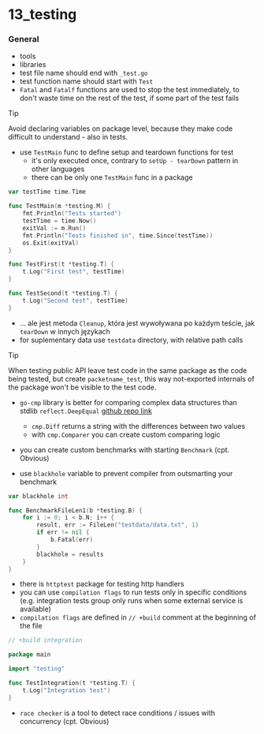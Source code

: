 # 13_testing

### General
* tools
* libraries
* test file name should end with `_test.go`
* test function name should start with `Test`
* `Fatal` and `Fatalf` functions are used to stop the test immediately, to don't waste time on the rest of the test, if some part of the test fails

> [!TIP]  
> Avoid declaring variables on package level, because they make code difficult to understand - also in tests.

* use `TestMain` func to define setup and teardown functions for test
    - it's only executed once, contrary to `setUp - tearDown` pattern in other languages
    - there can be only one `TestMain` func in a package
```go
var testTime time.Time

func TestMain(m *testing.M) {
    fmt.Println("Tests started")
    testTime = time.Now()
    exitVal := m.Run()
    fmt.Println("Tests finished in", time.Since(testTime))
    os.Exit(exitVal)
}

func TestFirst(t *testing.T) {
    t.Log("First test", testTime)
}

func TestSecond(t *testing.T) {
    t.Log("Second test", testTime)
}
```

* ... ale jest metoda `Cleanup`, która jest wywoływana po każdym teście, jak `tearDown` w innych językach
* for suplementary data use `testdata` directory, with relative path calls

> [!TIP]  
> When testing public API leave test code in the same package as the code being tested, but create `packetname_test`, this way not-exported internals of the package won't be visible to the test code.

* `go-cmp` library is better for comparing complex data structures than stdlib `reflect.DeepEqual` [github repo link](https://github.com/google/go-cmp)
    - `cmp.Diff` returns a string with the differences between two values
    - with `cmp.Comparer` you can create custom comparing logic

* you can create custom benchmarks with starting `Benchmark` (cpt. Obvious)
* use `blackhole` variable to prevent compiler from outsmarting your benchmark
```go
var blackhole int

func BenchmarkFileLen1(b *testing.B) {
    for i := 0; i < b.N; i++ {
        result, err := FileLen("testdata/data.txt", 1)
        if err != nil {
            b.Fatal(err)
        }
        blackhole = results
    }
}
```
* there is `httptest` package for testing http handlers
* you can use `compilation flags` to run tests only in specific conditions (e.g. integration tests group only runs when some external service is available)
* `compilation flags` are defined in `// +build` comment at the beginning of the file
```go
// +build integration

package main

import "testing"

func TestIntegration(t *testing.T) {
    t.Log("Integration test")
}
```
* `race checker` is a tool to detect race conditions / issues with concurrency (cpt. Obvious)
